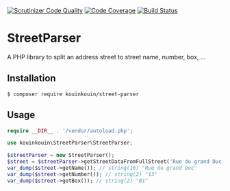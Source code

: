 [![Scrutinizer Code Quality](https://scrutinizer-ci.com/g/kouinkouin/street-parser/badges/quality-score.png?b=master)](https://scrutinizer-ci.com/g/kouinkouin/street-parser/?branch=master)
[![Code Coverage](https://scrutinizer-ci.com/g/kouinkouin/street-parser/badges/coverage.png?b=master)](https://scrutinizer-ci.com/g/kouinkouin/street-parser/?branch=master)
[![Build Status](https://scrutinizer-ci.com/g/kouinkouin/street-parser/badges/build.png?b=master)](https://scrutinizer-ci.com/g/kouinkouin/street-parser/build-status/master)

# StreetParser  

A PHP library to split an address street to street name, number, box, ...

## Installation

```console
$ composer require kouinkouin/street-parser
```


## Usage

```php
require __DIR__ . '/vendor/autoload.php';

use kouinkouin\StreetParser\StreetParser;

$streetParser = new StreetParser();
$street = $streetParser->getStreetDataFromFullStreet('Rue du grand Duc, 13/B1');
var_dump($street->getName()); // string(16) "Rue du grand Duc"
var_dump($street->getNumber()); // string(2) "13"
var_dump($street->getBox()); // string(2) "B1"
```
